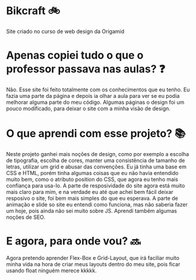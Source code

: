 # Bikcraft :bike:
Site criado no curso de web design da Origamid

# Apenas copiei tudo o que o professor passava nas aulas? :question:
Não. Esse site foi feito totalmente com os conhecimentos que eu tenho. Eu fazia uma parte da página e depois ia olhar a aula para ver se eu podia melhorar alguma parte do meu código. Algumas páginas o design foi um pouco modificado, para deixar o site com a minha visão de design.

# O que aprendi com esse projeto? :books:
Neste projeto ganhei mais noções de design, como por exemplo a escolha de tipografia, escolha de cores, manter uma consistência de tamanho de letras, utilizar um grid e abusar das convenções. Eu já tinha uma base em CSS e HTML, porém tinha algumas coisas que eu não havia entendido muito bem, como o atributo position do CSS, que agora eu tenho mais confiança para usa-lo. 
A parte de resposividade do site agora está muito mais claro para mim, e na verdade eu até que achei bem fácil deixar resposivo o site, foi bem mais simples do que eu esperava. 
A parte de animação e slide so site eu entendi como funciona, mas não saberia fazer um hoje, pois ainda não sei muito sobre JS.
Aprendi também algumas noções de SEO.

# E agora, para onde vou? :soon:
Agora pretendo aprender Flex-Box e Grid-Layout, que irá faciliar muito minha vida na hora de criar meus layouts dentro do meu site, pois ficar usando float ninguém merece kkkkk.
